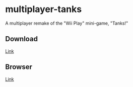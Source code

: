 # multiplayer-tanks
A multiplayer remake of the "Wii Play" mini-game, "Tanks!"

## Download  
[Link](https://github.com/hadley31/multiplayer-tanks)  
## Browser  
[Link](https://github.com/hadley31/multiplayer-tanks)
